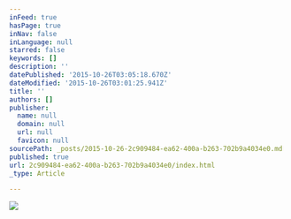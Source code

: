 ```yaml
---
inFeed: true
hasPage: true
inNav: false
inLanguage: null
starred: false
keywords: []
description: ''
datePublished: '2015-10-26T03:05:18.670Z'
dateModified: '2015-10-26T03:01:25.941Z'
title: ''
authors: []
publisher:
  name: null
  domain: null
  url: null
  favicon: null
sourcePath: _posts/2015-10-26-2c909484-ea62-400a-b263-702b9a4034e0.md
published: true
url: 2c909484-ea62-400a-b263-702b9a4034e0/index.html
_type: Article

---
```

![](https://the-grid-user-content.s3-us-west-2.amazonaws.com/c518c8d1-15a8-4389-991b-91f422eae7eb.jpg)